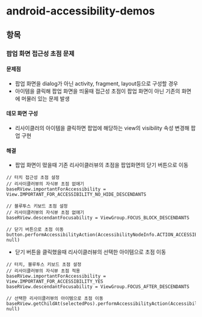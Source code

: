 # android-accessibility-demos

## 항목
### 팝업 화면 접근성 초점 문제
#### 문제점
  + 팝업 화면을 dialog가 아닌 activity, fragment, layout등으로 구성할 경우 
  + 아이템을 클릭해 팝업 화면을 띄울때 접근성 초점이 팝업 화면이 아닌 기존의 화면에 머물러 있는 문제 발생

#### 데모 화면 구성
+ 리사이클러의 아이템을 클릭하면 팝업에 해당하는 view의 visibility 속성 변경해 팝업 구현


#### 해결
+ 팝업 화면이 떴을때 기존 리사이클러뷰의 초점을 팝업화면의 닫기 버튼으로 이동
```
// 터치 접근성 초점 설정
// 리사이클러뷰의 자식뷰 초점 없애기
baseRView.importantForAccessibility = View.IMPORTANT_FOR_ACCESSIBILITY_NO_HIDE_DESCENDANTS

// 블루투스 키보드 초점 설정
// 리사이클러뷰의 자식뷰 초점 없애기
baseRView.descendantFocusability = ViewGroup.FOCUS_BLOCK_DESCENDANTS

// 닫기 버튼으로 초점 이동
button.performAccessibilityAction(AccessibilityNodeInfo.ACTION_ACCESSIBILITY_FOCUS, null)
```

+ 닫기 버튼을 클릭했을때 리사이클러뷰의 선택한 아이템으로 초점 이동
```
// 터치, 블루투스 키보드 초점 설정
// 리사이클러뷰의 자식뷰 초점 적용
baseRView.importantForAccessibility = View.IMPORTANT_FOR_ACCESSIBILITY_YES
baseRView.descendantFocusability = ViewGroup.FOCUS_AFTER_DESCENDANTS

// 선택한 리사이클러뷰의 아이템으로 초점 이동
baseRView.getChildAt(selectedPos).performAccessibilityAction(AccessibilityNodeInfo.ACTION_ACCESSIBILITY_FOCUS, null)
```
